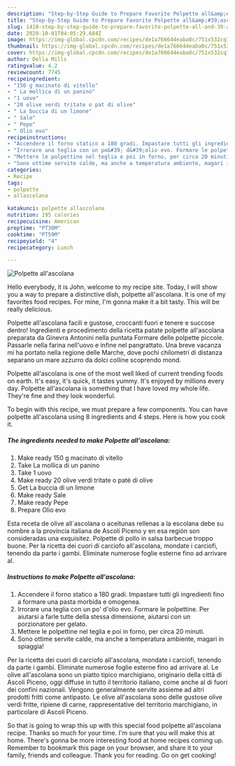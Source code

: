 ```yaml
---
description: "Step-by-Step Guide to Prepare Favorite Polpette all&amp;#39;ascolana"
title: "Step-by-Step Guide to Prepare Favorite Polpette all&amp;#39;ascolana"
slug: 1410-step-by-step-guide-to-prepare-favorite-polpette-all-and-39-ascolana
date: 2020-10-01T04:05:29.684Z
image: https://img-global.cpcdn.com/recipes/de1a766644eaba0c/751x532cq70/polpette-allascolana-recipe-main-photo.jpg
thumbnail: https://img-global.cpcdn.com/recipes/de1a766644eaba0c/751x532cq70/polpette-allascolana-recipe-main-photo.jpg
cover: https://img-global.cpcdn.com/recipes/de1a766644eaba0c/751x532cq70/polpette-allascolana-recipe-main-photo.jpg
author: Della Mills
ratingvalue: 4.2
reviewcount: 7745
recipeingredient:
- "150 g macinato di vitello"
- " La mollica di un panino"
- "1 uovo"
- "20 olive verdi tritate o pat di olive"
- " La buccia di un limone"
- " Sale"
- " Pepe"
- " Olio evo"
recipeinstructions:
- "Accendere il forno statico a 180 gradi. Impastare tutti gli ingredienti fino a formare una pasta morbida e omogenea."
- "Irrorare una teglia con un po&#39; d&#39;olio evo. Formare le polpettine. Per aiutarsi a farle tutte della stessa dimensione, aiutarsi con un porzionatore per gelato."
- "Mettere le polpettine nel teglia e poi in forno, per circa 20 minuti."
- "Sono ottime servite calde, ma anche a temperatura ambiente, magari in spiaggia!"
categories:
- Recipe
tags:
- polpette
- allascolana

katakunci: polpette allascolana 
nutrition: 195 calories
recipecuisine: American
preptime: "PT30M"
cooktime: "PT59M"
recipeyield: "4"
recipecategory: Lunch

---
```



![Polpette all&#39;ascolana](https://img-global.cpcdn.com/recipes/de1a766644eaba0c/751x532cq70/polpette-allascolana-recipe-main-photo.jpg)

Hello everybody, it is John, welcome to my recipe site. Today, I will show you a way to prepare a distinctive dish, polpette all&#39;ascolana. It is one of my favorites food recipes. For mine, I'm gonna make it a bit tasty. This will be really delicious.

Polpette all&#39;ascolana facili e gustose, croccanti fuori e tenere e succose dentro! Ingredienti e procedimento della ricetta patate polpette all&#39;ascolana preparata da Ginevra Antonini nella puntata Formare delle polpette piccole. Passarle nella farina nell&#39;uovo e infine nel pangrattato. Una breve vacanza mi ha portato nella regione delle Marche, dove pochi chilometri di distanza separano un mare azzurro da dolci colline scoprendo mond.

Polpette all&#39;ascolana is one of the most well liked of current trending foods on earth. It's easy, it's quick, it tastes yummy. It's enjoyed by millions every day. Polpette all&#39;ascolana is something that I have loved my whole life. They're fine and they look wonderful.


To begin with this recipe, we must prepare a few components. You can have polpette all&#39;ascolana using 8 ingredients and 4 steps. Here is how you cook it.

<!--inarticleads1-->

##### The ingredients needed to make Polpette all&#39;ascolana:

1. Make ready 150 g macinato di vitello
1. Take  La mollica di un panino
1. Take 1 uovo
1. Make ready 20 olive verdi tritate o paté di olive
1. Get  La buccia di un limone
1. Make ready  Sale
1. Make ready  Pepe
1. Prepare  Olio evo


Esta receta de olive all´ascolana o aceitunas rellenas a la escolana debe su nombre a la provincia italiana de Ascoli Piceno y en esa región son consideradas una exquisitez. Polpette di pollo in salsa barbecue troppo buone. Per la ricetta dei cuori di carciofo all&#39;ascolana, mondate i carciofi, tenendo da parte i gambi. Eliminate numerose foglie esterne fino ad arrivare al. 

<!--inarticleads2-->

##### Instructions to make Polpette all&#39;ascolana:

1. Accendere il forno statico a 180 gradi. Impastare tutti gli ingredienti fino a formare una pasta morbida e omogenea.
1. Irrorare una teglia con un po&#39; d&#39;olio evo. Formare le polpettine. Per aiutarsi a farle tutte della stessa dimensione, aiutarsi con un porzionatore per gelato.
1. Mettere le polpettine nel teglia e poi in forno, per circa 20 minuti.
1. Sono ottime servite calde, ma anche a temperatura ambiente, magari in spiaggia!


Per la ricetta dei cuori di carciofo all&#39;ascolana, mondate i carciofi, tenendo da parte i gambi. Eliminate numerose foglie esterne fino ad arrivare al. Le olive all&#39;ascolana sono un piatto tipico marchigiano, originario della città di Ascoli Piceno, oggi diffuse in tutto il territorio italiano, come anche al di fuori dei confini nazionali. Vengono generalmente servite assieme ad altri prodotti fritti come antipasto. Le olive all&#39;ascolana sono delle gustose olive verdi fritte, ripiene di carne, rappresentative del territorio marchigiano, in particolare di Ascoli Piceno. 

So that is going to wrap this up with this special food polpette all&#39;ascolana recipe. Thanks so much for your time. I'm sure that you will make this at home. There's gonna be more interesting food at home recipes coming up. Remember to bookmark this page on your browser, and share it to your family, friends and colleague. Thank you for reading. Go on get cooking!
